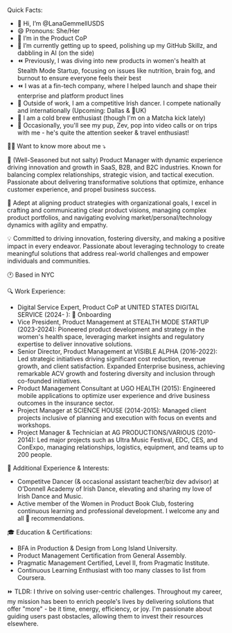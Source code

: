 Quick Facts:
- 👋 Hi, I’m @LanaGemmellUSDS
- 😄 Pronouns: She/Her
- 👀 I’m in the Product CoP
- 🌱 I’m currently getting up to speed, polishing up my GitHub Skillz, and dabbling in AI (on the side)
- ⏪ Previously, I was diving into new products in women's health at Stealth Mode Startup, focusing on issues like nutrition, brain fog, and burnout to ensure everyone feels their best
- ⏪ I was at a fin-tech company, where I helped launch and shape their enterprise and platform product lines
- 💃 Outside of work, I am a competitive Irish dancer. I compete nationally and internationally (Upcoming: Dallas & 🤞UK)
- 🥤 I am a cold brew enthusiast (though I'm on a Matcha kick lately)
- 🐶 Occasionally, you'll see my pup, Zev, pop into video calls or on trips with me - he's quite the attention seeker & travel enthusiast!

👱‍♀️ Want to know more about me ⤵️

🚀 (Well-Seasoned but not salty) Product Manager with dynamic experience driving innovation and growth in SaaS, B2B, and B2C industries. Known for balancing complex relationships, strategic vision, and tactical execution. Passionate about delivering transformative solutions that optimize, enhance customer experience, and propel business success.

💼 Adept at aligning product strategies with organizational goals, I excel in crafting and communicating clear product visions, managing complex product portfolios, and navigating evolving market/personal/technology dynamics with agility and empathy.

💡 Committed to driving innovation, fostering diversity, and making a positive impact in every endeavor. Passionate about leveraging technology to create meaningful solutions that address real-world challenges and empower individuals and communities.

🕐 Based in NYC

🔍 Work Experience:

- Digital Service Expert, Product CoP at UNITED STATES DIGITAL SERVICE (2024- ): 🐝 Onboarding
- Vice President, Product Management at STEALTH MODE STARTUP (2023-2024): Pioneered product development and strategy in the women's health space, leveraging market insights and regulatory expertise to deliver innovative solutions.
- Senior Director, Product Management at VISIBLE ALPHA (2016-2022): Led strategic initiatives driving significant cost reduction, revenue growth, and client satisfaction. Expanded Enterprise business, achieving remarkable ACV growth and fostering diversity and inclusion through co-founded initiatives.
- Product Management Consultant at UGO HEALTH (2015): Engineered mobile applications to optimize user experience and drive business outcomes in the insurance sector.
- Project Manager at SCIENCE HOUSE (2014-2015): Managed client projects inclusive of planning and execution with focus on events and workshops.
- Project Manager & Technician at AG PRODUCTIONS/VARIOUS (2010-2014): Led major projects such as Ultra Music Festival, EDC, CES, and ConExpo, managing relationships, logistics, equipment, and teams up to 200 people.

🌟 Additional Experience & Interests:

- Competitve Dancer (& occasional assistant teacher/biz dev advisor) at O’Donnell Academy of Irish Dance, elevating and sharing my love of Irish Dance and Music.
- Active member of the Women in Product Book Club, fostering continuous learning and professional development. I welcome any and all 📖 recommendations.

🎓 Education & Certifications:

- BFA in Production & Design from Long Island University.
- Product Management Certification from General Assembly.
- Pragmatic Management Certified, Level II, from Pragmatic Institute.
- Continuous Learning Enthusiast with too many classes to list from Coursera.

⏩ TLDR: I thrive on solving user-centric challenges. Throughout my career, my mission has been to enrich people's lives by delivering solutions that offer "more" - be it time, energy, efficiency, or joy. I'm passionate about guiding users past obstacles, allowing them to invest their resources elsewhere.

<!---
LanaGemmellUSDS/LanaGemmellUSDS is a ✨ special ✨ repository because its `README.md` (this file) appears on your GitHub profile.
You can click the Preview link to take a look at your changes.
--->
